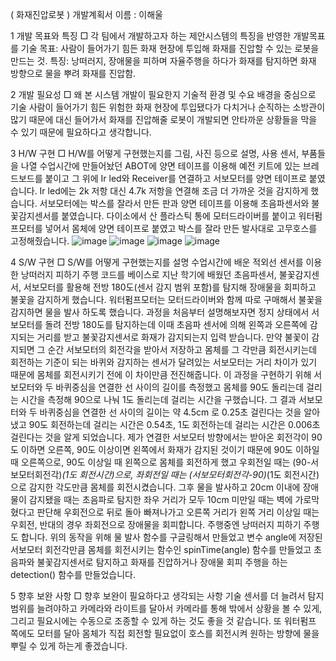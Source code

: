 ( 화재진압로봇 ) 개발계획서
이름 : 이해울

1		개발 목표와 특징
□ 각 팀에서 개발하고자 하는 제안시스템의 특징을 반영한 개발목표를 기술
목표: 사람이 들어가기 힘든 화재 현장에 투입해 화재를 진압할 수 있는 로봇을 만드는 것.
특징: 낭떠러지, 장애물을 피하며 자율주행을 하다가 화재를 탐지하면 화재 방향으로 물을 뿌려 화재를 진압함.

2		개발 필요성 
□ 왜 본 시스템 개발이 필요한지 기술적 환경 및 수요 배경을 중심으로 기술
사람이 들어가기 힘든 위험한 화재 현장에 투입됐다가 다치거나 순직하는 
소방관이 많기 때문에 대신 들어가서 화재를 진압해줄 로봇이 개발되면 
안타까운 상황들을 막을 수 있기 때문에 필요하다고 생각합니다.

3		H/W 구현 
□ H/W를 어떻게 구현했는지를 그림, 사진 등으로 설명, 사용 센서, 부품들을 나열
수업시간에 만들어놨던 ABOT에 양면 테이프를 이용해 예전 키트에 있는 브레드보드를
붙이고 그 위에 Ir led와 Receiver를 연결하고 서보모터를 양면 테이프로 붙였습니다.
Ir led에는 2k 저항 대신 4.7k 저항을 연결해 조금 더 가까운 것을 감지하게 했습니다.
서보모터에는 박스를 잘라서 만든 판과 양면 테이프를 이용해 초음파센서와 
불꽃감지센서를 붙였습니다.
다이소에서 산 플라스틱 통에 모터드라이버를 붙이고 워터펌프모터를 넣어서
몸체에 양면 테이프로 붙였고 박스를 잘라 만든 발사대로 고무호스를 고정해줬습니다.
![image](https://github.com/user-attachments/assets/2178e5bd-6239-4e13-99b7-9539f76513d4)
![image](https://github.com/user-attachments/assets/5d39082b-7959-42f6-86ff-e7d5e87bb519)
![image](https://github.com/user-attachments/assets/857c9ed6-a052-42a9-bab3-931262cd1880)
![image](https://github.com/user-attachments/assets/bcf491e9-e331-40d4-b654-277adc0d34df)


4		S/W 구현 
□ S/W를 어떻게 구현했는지를 설명
수업시간에 배운 적외선 센서를 이용한 낭떠러지 피하기 주행 코드를 베이스로
지난 학기에 배웠던 초음파센서, 불꽃감지센서, 서보모터를 활용해
전방 180도(센서 감지 범위 포함)를 탐지해 장애물을 회피하고 불꽃을 감지하게 
했습니다.
워터펌프모터는 모터드라이버와 함께 따로 구매해서 불꽃을 감지하면 물을 발사
하도록 했습니다.
과정을 처음부터 설명해보자면 정지 상태에서 서보모터를 돌려 전방 180도를
탐지하는데 이때 초음파 센서에 의해 왼쪽과 오른쪽에 감지되는 거리를 받고
불꽃감지센서로 화재가 감지되는지 입력 받습니다.
만약 불꽃이 감지되면 그 순간 서보모터의 회전각을 받아서 저장하고 몸체를 그 각만큼
회전시키는데 회전하는 기준이 되는 바퀴와 감지하는 센서가 달려있는 서보모터는
거리 차이가 있기 때문에 몸체를 회전시키기 전에 이 차이만큼 전진해줍니다.
이 과정을 구현하기 위해 서보모터와 두 바퀴중심을 연결한 선 사이의 길이를 측정했고
몸체를 90도 돌리는데 걸리는 시간을 측정해 90으로 나눠 1도 돌리는데 걸리는 시간을
구했습니다. 
그 결과 서보모터와 두 바퀴중심을 연결한 선 사이의 길이는 약 4.5cm 로 0.25초 
걸린다는 것을 알아냈고 90도 회전하는데 걸리는 시간은 0.54초, 1도 회전하는데 걸리는
시간은 0.006초 걸린다는 것을 알게 되었습니다.
제가 연결한 서보모터 방향에서는 받아온 회전각이 90도 이하면 오른쪽, 90도 이상이면 왼쪽에서 화재가 감지된 것이기 때문에 90도 이하일 때 오른쪽으로, 90도 이상일 때 
왼쪽으로 몸체를 회전하게 했고 우회전일 때는 (90-서보모터회전각)*(1도 회전시간)으로,
좌회전일 때는 (서보모터회전각-90)*(1도 회전시간)으로 감지한 각도만큼 몸체를 
회전시켰습니다.
그후 물을 발사하고 20cm 이내에 장애물이 감지됐을 때는 초음파로 탐지한 좌우 거리가 모두 10cm 미만일 때는 벽에 가로막혔다고 판단해 우회전으로 뒤로 돌아 빠져나가고 오른쪽 거리가 왼쪽 거리 이상일 때는 우회전, 반대의 경우 좌회전으로 장애물을 회피합니다.
주행중엔 낭떠러지 피하기 주행도 합니다.
위의 동작을 위해 물 발사 함수를 구글링해서 만들었고
변수 angle에 저장된 서보모터 회전각만큼 몸체를 회전시키는 함수인
spinTime(angle) 함수를 만들었고 초음파와 불꽃감지센서로 탐지하고 
화재를 진압하거나 장애물 회피 주행을 하는 detection() 함수를 만들었습니다.

5		향후 보완 사항 
□ 향후 보완이 필요하다고 생각되는 사항 기술
센서를 더 늘려서 탐지 범위를 늘려야하고 카메라와 라이트를 달아서 카메라를
통해 밖에서 상황을 볼 수 있게, 그리고 필요시에는 수동으로 조종할 수 있게 
하는 것도 좋을 것 같습니다.
또 워터펌프 쪽에도 모터를 달아 몸체가 직접 회전할 필요없이 호스를 회전시켜
원하는 방향에 물을 뿌릴 수 있게 하는게 좋겠습니다.



